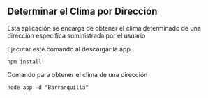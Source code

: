 


## Determinar el Clima por Dirección


Esta aplicación se encarga de obtener el clima determinado de una dirección especifica suministrada por el usuario

Ejecutar este comando al descargar la app

```
npm install
```

Comando para obtener el clima de una dirección

```
node app -d "Barranquilla" 
```
